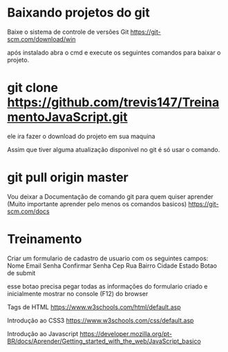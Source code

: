 # Baixando projetos do git
Baixe o sistema de controle de versões Git
https://git-scm.com/download/win

após instalado abra o cmd e execute os seguintes comandos para baixar o projeto.
# git clone https://github.com/trevis147/TreinamentoJavaScript.git
ele ira fazer o download do projeto em sua maquina

Assim que tiver alguma atualização disponivel no git é só usar o comando.
# git pull origin master

Vou deixar a Documentação de comando git para quem quiser aprender (Muito importante aprender pelo menos os comandos basicos)
https://git-scm.com/docs

# Treinamento

Criar um formulario de cadastro de usuario com os seguintes campos:
Nome
Email
Senha
Confirmar Senha
Cep
Rua
Bairro
Cidade
Estado
Botao de submit

esse botao precisa pegar todas as informações do formulario criado e inicialmente mostrar no console (F12) do browser

Tags de HTML 
https://www.w3schools.com/html/default.asp

Introdução ao CSS3
https://www.w3schools.com/css/default.asp

Introdução ao Javascript
https://developer.mozilla.org/pt-BR/docs/Aprender/Getting_started_with_the_web/JavaScript_basico
